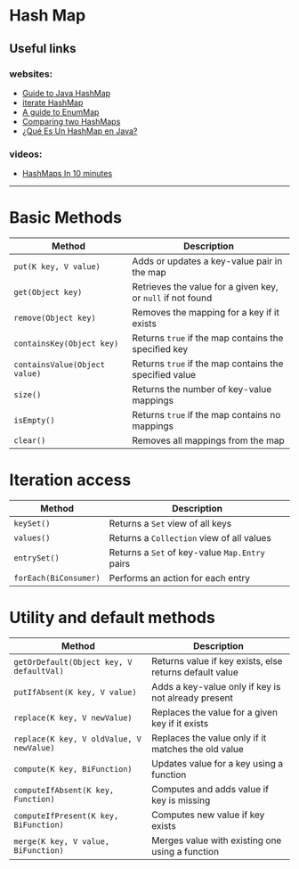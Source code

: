# Hash Map

## Useful links
### websites:
 - [Guide to Java HashMap](https://www.baeldung.com/java-hashmap)
 - [iterate HashMap]([https://www.baeldung.com/java-iterate-map])
 - [A guide to EnumMap](https://www.baeldung.com/java-enum-map)
 - [Comparing two HashMaps](https://www.baeldung.com/java-compare-hashmaps)
 - [¿Qué Es Un HashMap en Java?](https://nubecolectiva.com/blog/que-es-un-hashmap-en-java/)

### videos:
- [HashMaps In 10 minutes](https://youtu.be/NMHk1CGb28o?si=nMGHhk4jS2RgKoQj)
--- 

# Basic Methods
| Method                        | Description                                                 |
| ----------------------------- | ----------------------------------------------------------- |
| `put(K key, V value)`         | Adds or updates a key-value pair in the map                 |
| `get(Object key)`             | Retrieves the value for a given key, or `null` if not found |
| `remove(Object key)`          | Removes the mapping for a key if it exists                  |
| `containsKey(Object key)`     | Returns `true` if the map contains the specified key        |
| `containsValue(Object value)` | Returns `true` if the map contains the specified value      |
| `size()`                      | Returns the number of key-value mappings                    |
| `isEmpty()`                   | Returns `true` if the map contains no mappings              |
| `clear()`                     | Removes all mappings from the map                           |

# Iteration access
| Method                | Description                                    |
| --------------------- | ---------------------------------------------- |
| `keySet()`            | Returns a `Set` view of all keys               |
| `values()`            | Returns a `Collection` view of all values      |
| `entrySet()`          | Returns a `Set` of key-value `Map.Entry` pairs |
| `forEach(BiConsumer)` | Performs an action for each entry              |

# Utility and default methods
| Method                                   | Description                                             |
| ---------------------------------------- | ------------------------------------------------------- |
| `getOrDefault(Object key, V defaultVal)` | Returns value if key exists, else returns default value |
| `putIfAbsent(K key, V value)`            | Adds a key-value only if key is not already present     |
| `replace(K key, V newValue)`             | Replaces the value for a given key if it exists         |
| `replace(K key, V oldValue, V newValue)` | Replaces the value only if it matches the old value     |
| `compute(K key, BiFunction)`             | Updates value for a key using a function                |
| `computeIfAbsent(K key, Function)`       | Computes and adds value if key is missing               |
| `computeIfPresent(K key, BiFunction)`    | Computes new value if key exists                        |
| `merge(K key, V value, BiFunction)`      | Merges value with existing one using a function         |
